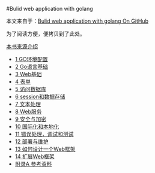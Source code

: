 #Bulid web application with golang

本文来自于：[Bulid web application with golang On GitHub](<https://github.com/astaxie/build-web-application-with-golang/>)

为了阅读方便，便拷贝到了此处。

[本书来源介绍](readme)

 
* [1 GO环境配置](01)
* [2 Go语言基础](02)
* [3 Web基础](03)
* [4 表单](04)
* [5 访问数据库](05)
* [6 session和数据存储](06)
* [7 文本处理](07)
* [8 Web服务](08)
* [9 安全与加密](09)
* [10 国际化和本地化](10)
* [11 错误处理，调试和测试](11)
* [12 部署与维护](12)
* [13 如何设计一个Web框架](13)
* [14 扩展Web框架](14)
* [附录A 参考资料](ref)

